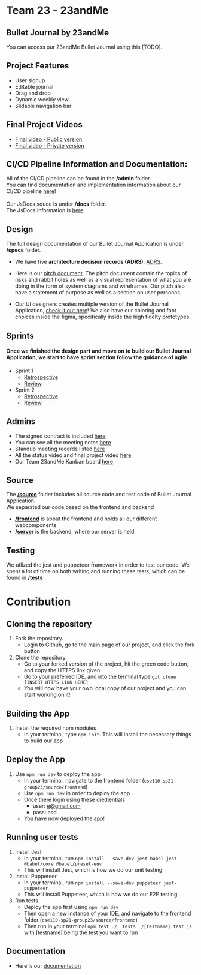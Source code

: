 # Team 23 - 23andMe

## Bullet Journal by 23andMe
You can access our 23andMe Bullet Journal using this [TODO].

## Project Features
* User signup
* Editable journal
* Drag and drop
* Dynamic weekly view
* Slidable navigation bar

## Final Project Videos
- [Final video - Public version](https://youtu.be/Salzrti5DCI)
- [Final video - Private version](https://youtu.be/F7HqybqDJ2w)

## CI/CD Pipeline Information and Documentation:
All of the CI/CD pipeline can be found in the **/admin** folder\
You can find documentation and implementation information about our CI/CD pipeline [here](https://github.com/cse110-sp21-group23/cse110-sp21-group23/tree/main/admin/cipipeline)!\
<br>
Our JsDocs souce is under **/docs** folder.\
The JsDocs information is [here](https://cse110-sp21-group23.github.io/cse110-sp21-group23/)

## Design

The full design documentation of our Bullet Journal Application is under **/specs** folder.

- We have five **architecture decision records (ADRS)**,  [ADRS](https://github.com/cse110-sp21-group23/cse110-sp21-group23/tree/main/specs/adrs).

- Here is our [pitch document](https://github.com/cse110-sp21-group23/cse110-sp21-group23/blob/main/specs/pitch/23andMe_Bullet_Journal_Pitch_Deck.pdf). The pitch document contain the topics of risks and rabbit holes as well as a visual representation of what you are doing in the form of system diagrams and wireframes. Our pitch also have a statement of purpose as well as a section on user personas. 

- Our UI designers creates multiple version of the Bullet Journal Application, [check it out here](https://github.com/cse110-sp21-group23/cse110-sp21-group23/tree/main/specs/interface)! We also have our coloring and font choices inside the figma, specifically inside the high fidelty prototypes.

## Sprints
#### Once we finished the design part and move on to build our Bullet Journal Application, we start to have sprint section follow the guidance of agile.
- Sprint 1
  - [Retrospective](https://github.com/cse110-sp21-group23/cse110-sp21-group23/blob/main/admin/meetings/051821-retrospective.png)
  - [Review](https://github.com/cse110-sp21-group23/cse110-sp21-group23/blob/main/admin/meetings/051821-sprint-1-review.md)
- Sprint 2
  - [Retrospective](https://github.com/cse110-sp21-group23/cse110-sp21-group23/blob/main/admin/meetings/053021-retrospective.png)
  - [Review](https://github.com/cse110-sp21-group23/cse110-sp21-group23/blob/main/admin/meetings/053021-sprint-2-review.md.pdf)

## Admins
- The signed contract is included [here](https://github.com/cse110-sp21-group23/cse110-sp21-group23/tree/main/admin/misc)
- You can see all the meeting notes [here](https://github.com/cse110-sp21-group23/cse110-sp21-group23/tree/main/admin/meetings)
- Standup meeting records listed [here](https://github.com/cse110-sp21-group23/cse110-sp21-group23/tree/main/admin/standups)
- All the status video and final project video [here](https://github.com/cse110-sp21-group23/cse110-sp21-group23/tree/main/admin/videos)
- Our Team 23andMe Kanban board [here](https://github.com/cse110-sp21-group23/cse110-sp21-group23/projects/1)

## Source 
The **[/source](https://github.com/cse110-sp21-group23/cse110-sp21-group23/tree/main/source)** folder includes all source code and test code of Bullet Journal Application.\
We separated our code based on the frontend and backend
- **[/frontend](https://github.com/cse110-sp21-group23/cse110-sp21-group23/tree/main/source/frontend)** is about the frontend and holds all our different webcomponents 
- **[/server](https://github.com/cse110-sp21-group23/cse110-sp21-group23/tree/main/source/server)** is the backend, where our server is held.

## Testing
We utlized the jest and puppeteer framework in order to test our code. We spent a lot of time on both writing and running these tests, which can be found in **[/__tests__](https://github.com/cse110-sp21-group23/cse110-sp21-group23/tree/main/source/frontend/__tests__)**

# Contribution
## Cloning the repository
1. Fork the repository.
   - Login to Github, go to the main page of our project, and click the fork button
2. Clone the repository.
   - Go to your forked version of the project, hit the green code button, and copy the HTTPS link given
   - Go to your preferred IDE, and into the terminal type `git clone [INSERT HTTPS LINK HERE]`
   - You will now have your own local copy of our project and you can start working on it!
## Building the App
1. Install the required npm modules
   - In your terminal, type `npm init`. This will install the necessary things to build our app
## Deploy the App
1. Use `npm run dev` to deploy the app
   - In your terminal, navigate to the frontend folder (`cse110-sp21-group23/source/frontend`)
   - Use `npm run dev` in order to deploy the app
   - Once there login using these credientials
       - user: e@gmail.com
       - pass: asd
   - You have now deployed the app!
## Running user tests
1. Install Jest
   - In your terminal, run `npm install --save-dev jest babel-jest @babel/core @babel/preset-env`
   - This will install Jest, which is how we do our unit testing
2. Install Puppeteer
   - In your terminal, run `npm install --save-dev puppeteer jest-puppeteer`
   - This will install Puppeteer, which is how we do our E2E testing
3. Run tests
   - Deploy the app first using `npm run dev`
   - Then open a new instance of your IDE, and navigate to the frontend folder (`cse110-sp21-group23/source/frontend`)
   - Then run in your terminal `npm test ./__tests__/[testname].test.js` with [testname] being the test you want to run
## Documentation
   - Here is our [documentation](https://cse110-sp21-group23.github.io/cse110-sp21-group23/)
